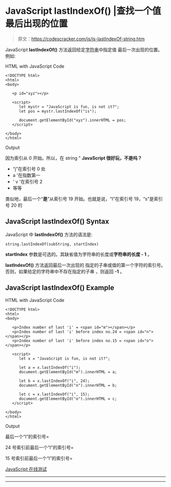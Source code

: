 # JavaScript lastIndexOf() |查找一个值最后出现的位置

> 原文：<https://codescracker.com/js/js-lastIndexOf-string.htm>

JavaScript **lastIndexOf()** 方法返回给定[字符串](/js/js-strings.htm)中指定值 最后一次出现的位置。例如:

HTML with JavaScript Code

```
<!DOCTYPE html>
<html>
<body>

   <p id="xyz"></p>

   <script>
      let mystr = "JavaScript is fun, is not it?";
      let pos = mystr.lastIndexOf("is");

      document.getElementById("xyz").innerHTML = pos;
   </script>

</body>
</html>
```

Output

因为索引从 0 开始。所以，在 string " **JavaScript 很好玩，不是吗？**

*   “j”在索引号 0 处
*   a '在指数第一
*   ' v '在索引号 2
*   等等

类似地，最后一个“**是**”从索引号 19 开始。也就是说，“I”在索引号 19，“s”是索引号 20 的

## JavaScript lastIndexOf() Syntax

JavaScript 中 **lastIndexOf()** 方法的语法是:

```
string.lastIndexOf(subString, startIndex)
```

**startIndex** 参数是可选的。其缺省值为字符串的长度或**字符串的长度 - 1** 。

**lastIndexOf()** 方法返回最后一次出现的 指定的子串或值的第一个字符的索引号。否则，如果给定的字符串中不存在指定的子串 ，则返回 **-1** 。

## JavaScript lastIndexOf() Example

HTML with JavaScript Code

```
<!DOCTYPE html>
<html>
<body>

   <p>Index number of last 'i' = <span id="m"></span></p>
   <p>Index number of last 'i' before index no.24 = <span id="n"></span></p>
   <p>Index number of last 'i' before index no.15 = <span id="o"></span></p>

   <script>
      let x = "JavaScript is fun, is not it?";

      let a = x.lastIndexOf("i");
      document.getElementById("m").innerHTML = a;

      let b = x.lastIndexOf("i", 24);
      document.getElementById("n").innerHTML = b;

      let c = x.lastIndexOf("i", 15);
      document.getElementById("o").innerHTML = c;
   </script>

</body>
</html>
```

Output

最后一个“I”的索引号=

24 号索引前最后一个“I”的索引号=

15 号索引前最后一个“I”的索引号=

[JavaScript 在线测试](/exam/showtest.php?subid=6)

* * *

* * *